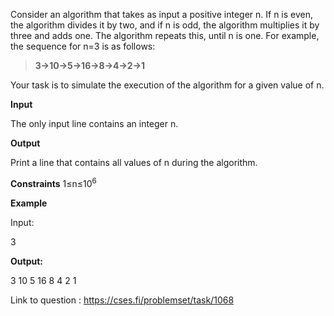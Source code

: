 Consider an algorithm that takes as input a positive integer n. If n is even, the algorithm divides it by two, and if n is odd, the algorithm multiplies it by three and adds one. The algorithm repeats this, until n is one. For example, the sequence for n=3 is as follows:

> **3→10→5→16→8→4→2→1**

Your task is to simulate the execution of the algorithm for a given value of n.

**Input**

The only input line contains an integer n.

**Output**

Print a line that contains all values of n during the algorithm.

**Constraints**
1≤n≤10<sup>6</sup>

**Example**

Input:

3

**Output:**

3 10 5 16 8 4 2 1

Link to question : https://cses.fi/problemset/task/1068
